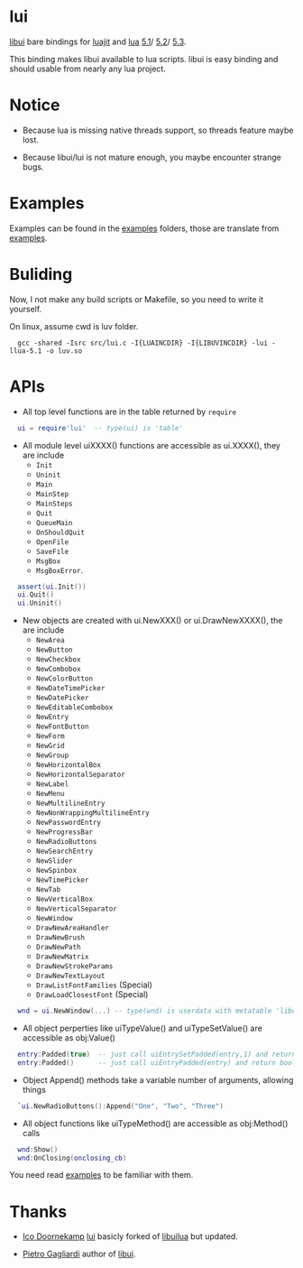 lui
===

[libui](https://github.com/andlabs/libui) bare bindings for
[luajit](http://luajit.org/) and [lua](http://www.lua.org/)
[5.1](http://www.lua.org/manual/5.1/manual.html)/
[5.2](http://www.lua.org/manual/5.2/manual.html)/
[5.3](http://www.lua.org/manual/5.3/manual.html).

This binding makes libui available to lua scripts. libui is easy binding and should usable from nearly any lua project.

Notice
======

  - Because lua is missing native threads support, so threads feature maybe lost.
  
  - Because libui/lui is not mature enough, you maybe encounter strange bugs.

Examples
========

Examples can be found in the [examples](examples) folders, those are translate from [examples](https://github.com/andlabs/libui/tree/master/examples).

Buliding
========

Now, I not make any build scripts or Makefile, so you need to write it yourself.

On linux, assume cwd is luv folder.

```shell
  gcc -shared -Isrc src/lui.c -I{LUAINCDIR} -I{LIBUVINCDIR} -lui -llua-5.1 -o luv.so
```

APIs
====

- All top level functions are in the table returned by `require`
```lua
  ui = require'lui'  -- type(ui) is 'table'
```

- All module level uiXXXX() functions are accessible as ui.XXXX(), they are include 
  - `Init`
  - `Uninit`
  - `Main`
  - `MainStep`
  - `MainSteps`
  - `Quit`
  - `QueueMain`
  - `OnShouldQuit`
  - `OpenFile`
  - `SaveFile`
  - `MsgBox`
  - `MsgBoxError`.

```lua
  assert(ui.Init())
  ui.Quit()
  ui.Uninit()
```

- New objects are created with ui.NewXXX() or ui.DrawNewXXXX(), the are include
  - `NewArea`
  - `NewButton`
  - `NewCheckbox`
  - `NewCombobox`
  - `NewColorButton`
  - `NewDateTimePicker`
  - `NewDatePicker`
  - `NewEditableCombobox`
  - `NewEntry`
  - `NewFontButton`
  - `NewForm`
  - `NewGrid`
  - `NewGroup`
  - `NewHorizontalBox`
  - `NewHorizontalSeparator`
  - `NewLabel`
  - `NewMenu`
  - `NewMultilineEntry`
  - `NewNonWrappingMultilineEntry`
  - `NewPasswordEntry`
  - `NewProgressBar`
  - `NewRadioButtons`
  - `NewSearchEntry`
  - `NewSlider`
  - `NewSpinbox`
  - `NewTimePicker`
  - `NewTab`
  - `NewVerticalBox`
  - `NewVerticalSeparator`
  - `NewWindow`
  - `DrawNewAreaHandler`
  - `DrawNewBrush`
  - `DrawNewPath`
  - `DrawNewMatrix`
  - `DrawNewStrokeParams`
  - `DrawNewTextLayout`
  - `DrawListFontFamilies` (Special)
  - `DrawLoadClosestFont`  (Special)

```lua
  wnd = ui.NewWindow(...) -- type(wnd) is userdata with metatable 'libui.Window'
```

- All object perperties like uiTypeValue() and uiTypeSetValue() are accessible as obj:Value()
```lua
  entry:Padded(true)  -- just call uiEntrySetPadded(entry,1) and return object itself
  entry:Padded()      -- just call uiEntryPadded(entry) and return boolean type padded value
```

- Object Append() methods take a variable number of arguments, allowing things
```lua
  `ui.NewRadioButtons():Append("One", "Two", "Three")
```

- All object functions like uiTypeMethod() are accessible as obj:Method() calls
```lua
  wnd:Show()
  wnd:OnClosing(onclosing_cb)
```

You need read [examples](examples) to be familiar with them.

Thanks
======

  - [Ico Doornekamp](https://github.com/zevv) [lui](https://github.com/zhaozg/lui) basicly forked of [libuilua](https://github.com/zevv/libuilua) but updated.
  
  - [Pietro Gagliardi](https://github.com/andlabs) author of [libui](https://github.com/andlabs/libui).
